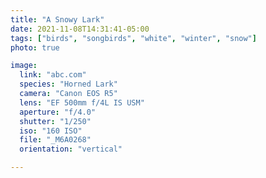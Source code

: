 ```yaml
---
title: "A Snowy Lark"
date: 2021-11-08T14:31:41-05:00
tags: ["birds", "songbirds", "white", "winter", "snow"]
photo: true

image:
  link: "abc.com"
  species: "Horned Lark"
  camera: "Canon EOS R5"
  lens: "EF 500mm f/4L IS USM"
  aperture: "f/4.0"
  shutter: "1/250"
  iso: "160 ISO"
  file: "_M6A0268"
  orientation: "vertical"

---
```


